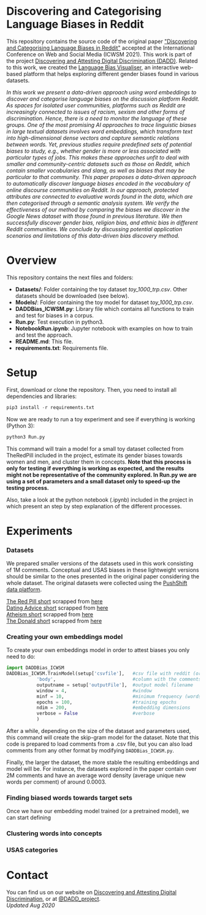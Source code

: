 # Discovering and Categorising Language Biases in Reddit
This repository contains the source code of the original paper ["Discovering and Categorising Language Biases in Reddit"]() accepted at the International Conference on Web and Social Media (ICWSM 2021). This work is part of the project [Discovering and Attesting Digital Discrimination (DADD)](http://dadd-project.org/). 
Related to this work, we created the [Language Bias Visualiser](https://xfold.github.io/WE-GenderBiasVisualisationWeb/), an interactive web-based platform that helps exploring different gender biases found in various datasets.

<i>In this work we present a data-driven approach using word embeddings to discover and categorise language biases on the discussion platform Reddit. As spaces for isolated user communities, platforms such as Reddit are increasingly connected to issues of racism, sexism and other forms of discrimination. Hence, there is a need to monitor the language of these groups. One of the most promising AI approaches to trace linguistic biases in large textual datasets involves word embeddings, which transform text into high-dimensional dense vectors and capture semantic relations between words. Yet, previous studies require predefined sets of potential biases to study, e.g., whether gender is more or less associated with particular types of jobs. This makes these approaches unfit to deal with smaller and community-centric datasets such as those on Reddit, which contain smaller vocabularies and slang, as well as biases that may be particular to that community. This paper proposes a data-driven approach to automatically discover language biases encoded in the vocabulary of online discourse communities on Reddit. In our approach, protected attributes are connected to evaluative words found in the data, which are then categorised through a semantic analysis system. We verify the effectiveness of our method by comparing the biases we discover in the Google News dataset with those found in previous literature. We then successfully discover gender bias, religion bias, and ethnic bias in different Reddit communities. We conclude by discussing potential application scenarios and limitations of this data-driven bias discovery method.</i>


# Overview
This repository contains the next files and folders:
<ul>
  <li><b>Datasets/</b>: Folder containing the toy dataset <i>toy_1000_trp.csv</i>. Other datasets should be downloaded (see below).</li>
  <li><b>Models/</b>: Folder containing the toy model for dataset <i>toy_1000_trp.csv</i>.</li>
  <li><b>DADDBias_ICWSM.py</b>: Library file which contains all functions to train and test for biases in a corpus.</li>
  <li><b>Run.py</b>: Test execution in python3.</li>
  <li><b>NotebookRun.ipynb</b>: Jupyter notebook with examples on how to train and test the approach.</li>
  <li><b>README.md</b>: This file.</li>
  <li><b>requirements.txt</b>: Requirements file.</li>
</ul>

# Setup
First, download or clone the repository. Then, you need to install all dependencies and libraries:
```python
pip3 install -r requirements.txt
```
Now we are ready to run a toy experiment and see if everything is working (Python 3):
```python
python3 Run.py
```
This command will train a model for a small toy dataset collected from TheRedPill included in the project, estimate its gender biases towards women and men, and cluster them in concepts. <b>Note that this process is only for testing if everything is working as expected, and the results might not be representative of the community explored. In Run.py we are using a set of parameters and a small dataset only to speed-up the testing process.</b>

Also, take a look at the python notebook (.ipynb) included in the project in which present an step by step explanation of the different processes.

# Experiments
### Datasets
We prepared smaller versions of the datasets used in this work consisting of 1M comments. Conceptual and USAS biases in these lightweight versions should be similar to the ones presented in the original paper considering the whole dataset. The original datasets were collected using the [PushShift data platform](https://pushshift.io/).

[The Red Pill short](https://osf.io/vn6cu) scrapped from [here](https://www.trp.red/feed/) <br>
[Dating Advice short](https://osf.io/3rzkb) scrapped from [here](https://www.reddit.com/r/dating_advice/)<br>
[Atheism short](https://osf.io/v2wrg) scrapped from [here](https://www.reddit.com/r/atheism/)<br>
[The Donald short](https://osf.io/g8wsz) scrapped from [here](https://www.reddit.com/r/the_donald/)<br>



### Creating your own embeddings model
To create your own embeddings model in order to attest biases you only need to do:
```python
import DADDBias_ICWSM
DADDBias_ICWSM.TrainModel(setup['csvfile'],   #csv file with reddit (or other platform's) comments
           'body',                            #column with the comments
           outputname = setup['outputFile'],  #output model filename
           window = 4,                        #window
           minf = 10,                         #minimum frequency (words less frequent than threshold will be ignored)
           epochs = 100,                      #training epochs
           ndim = 200,                        #embedding dimensions
           verbose = False                    #verbose
           )        
```

After a while, depending on the size of the dataset and parameters used, this command will create the skip-gram model for the dataset.
Note that this code is prepared to load comments from a .csv file, but you can also load comments from any other format by modifying `DADDBias_ICWSM.py`. 

Finally, the larger the dataset, the more stable the resulting embeddings and model will be. For instance, the datasets explored in the paper contain over 2M comments and have an average word density (average unique new words per comment) of around 0.0003.

### Finding biased words towards target sets
Once we have our embedding model trained (or a pretrained model), we can start defining 

### Clustering words into concepts
### USAS categories

# Contact
You can find us on our website on [Discovering and Attesting Digital Discrimination](http://dadd-project.org/), or at [@DADD_project](https://twitter.com/DADD_project).
<br>
<i>Updated Aug 2020</i>
